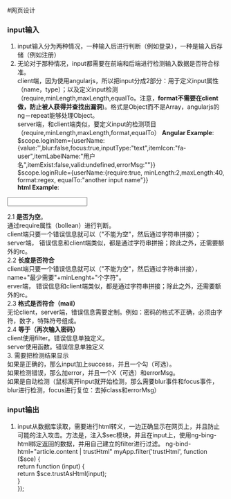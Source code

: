 #网页设计
### input输入
1. input输入分为两种情况，一种输入后进行判断（例如登录），一种是输入后存储（例如注册）
2. 无论对于那种情况，input都需要在前端和后端进行检测输入数据是否符合标准。  
client端，因为使用angularjs，所以把input分成2部分：用于定义input属性（name，type）；以及定义input检测（require,minLength,maxLength,equalTo。注意，**format不需要在client做，防止被人获得并查找出漏洞**)。格式是Object而不是Array，angularjs的ng－repeat能够处理Object。   
server端，和client端类似，要定义input的检测项目（require,minLength,maxLength,format,equalTo）
**Angular Example**:  
$scope.loginItem={userName:{value:'',blur:false,focus:true,inputType:"text",itemIcon:"fa-user",itemLabelName:"用户名",itemExist:false,valid:undefined,errorMsg:""}}  
$scope.loginRule={userName:{require:true, minLength:2,maxLength:40, format:regex, equalTo:"another input name"}}  
**html Example**:  
<form class="form-horizontal   col-lg-12"  >
  <div class="text-danger text-center" ng-show="false===login.wholeMsg.valid" ng-bind="login.wholeMsg.msg"></div>
    <div class="form-group "  ng-repeat="(loginItemKey,loginItemValue) in loginItems">
      <div class="col-lg-11 col-md-11 col-sm-11  " >
        <label for="{{loginItemKey}}" class=" col-lg-3 col-md-3 col-sm-4  control-label text-right text-info" ng-bind="loginItemValue.itemLabelName"></label>
        <div class="col-lg-9 col-md-9 col-sm-8 has-feedback " ng-class="{'has-success':true===loginItemValue.valid,'has-error':false===loginItemValue.valid}">
          <div class="input-group ">
          <!--<div class="input-group">-->
            <span class="input-group-addon"><span class="fa {{loginItemValue.itemIcon}}"></span></span>
            <input class="form-control " type="{{loginItemValue.itemType}}" name="{{loginItemKey}}"  ng-model="item.value"  ng-focus=inputBlurFocus(login.items[$index],false,true) ng-blur=inputBlurFocus(login.items[$index],true,false)>
          </div>
          <span class="glyphicon glyphicon-ok form-control-feedback"  ng-show="true===item.valid"></span>
          <span class= "glyphicon glyphicon-remove form-control-feedback"  ng-show="false===item.valid" ></span>
          <!--glyphicon glyphicon-ok-->
          <!--to show server verified result-->
          <div class="text-danger" ng-show="false===item.valid" ng-bind="item.msg"></div>
        </div>
      </div>
    </div>
  </form>
                          
                          
  2.1 **是否为空**。    
  通过require属性（bollean）进行判断。    
  client端只要一个错误信息就可以（"不能为空"，然后通过字符串拼接）；    
  server端， 错误信息和client端类似，都是通过字符串拼接；除此之外，还需要额外的rc。   
  2.2 **长度是否符合**    
  client端只要一个错误信息就可以（"不能为空"，然后通过字符串拼接）， name+"最少需要"+minLenght+"个字符"。    
  erver端， 错误信息和client端类似，都是通过字符串拼接；除此之外，还需要额外的rc。  
  2.3 **格式是否符合（mail）**    
  无论client，server端，错误信息需要定制。例如：密码的格式不正确，必须由字符，数字，特殊符号组成。  
  2.4 **等于（再次输入密码）**  
  client使用filter。错误信息单独定义。  
  server使用函数。错误信息单独定义  
3. 需要把检测结果显示  
  如果是正确的，那么input加上success，并且一个勾（可选）。  
  如果检测错误，那么加error，并且一个X（可选）和errorMsg。  
  如果是自动检测（鼠标离开input就开始检测，那么需要blur事件和focus事件，blur进行检测，focus进行复位：去掉class和errorMsg）  
  
### input输出
1. input从数据库读取，需要进行html转义，一边正确显示在网页上，并且防止可能的注入攻击。方法是，注入$sec模块，并且在input上，使用ng-bing-html绑定返回的数据，并用自己建立的filter进行过滤。  
ng-bind-html="article.content | trustHtml"  
myApp.filter('trustHtml', function ($sce) {  
        return function (input) {  
            return $sce.trustAsHtml(input);  
        }  
    });  
